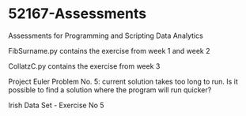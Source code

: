 
# 52167-Assessments
Assessments for Programming and Scripting Data Analytics

FibSurname.py contains the exercise from week 1 and week 2

CollatzC.py contains the exercise from week 3

Project Euler Problem No. 5: current solution takes too long to run.  Is it possible to find a solution where the program will run quicker?

Irish Data Set - Exercise No 5
